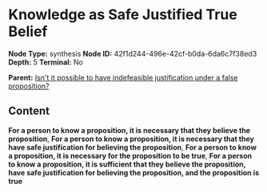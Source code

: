 # Knowledge as Safe Justified True Belief

**Node Type:** synthesis
**Node ID:** 42f1d244-496e-42cf-b0da-6da6c7f38ed3
**Depth:** 5
**Terminal:** No

**Parent:** [Isn't it possible to have indefeasible justification under a false proposition?](isnt-it-possible-to-have-indefeasible-justification-under-a-false-proposition-antithesis-dec9d3d7-bb7e-4337-8964-c4e83aa17190.md)

## Content

**For a person to know a proposition, it is necessary that they believe the proposition**, **For a person to know a proposition, it is necessary that they have safe justification for believing the proposition**, **For a person to know a proposition, it is necessary for the proposition to be true**, **For a person to know a proposition, it is sufficient that they believe the proposition, have safe justification for believing the proposition, and the proposition is true**
